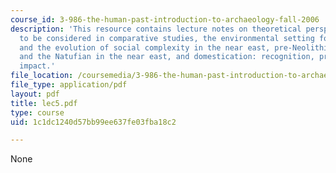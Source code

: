 ```yaml
---
course_id: 3-986-the-human-past-introduction-to-archaeology-fall-2006
description: 'This resource contains lecture notes on theoretical perspectives; variables
  to be considered in comparative studies, the environmental setting for domestication
  and the evolution of social complexity in the near east, pre-Neolithic adaptations
  and the Natufian in the near east, and domestication: recognition, processes, and
  impact.'
file_location: /coursemedia/3-986-the-human-past-introduction-to-archaeology-fall-2006/1c1dc1240d57bb99ee637fe03fba18c2_lec5.pdf
file_type: application/pdf
layout: pdf
title: lec5.pdf
type: course
uid: 1c1dc1240d57bb99ee637fe03fba18c2

---
```

None
